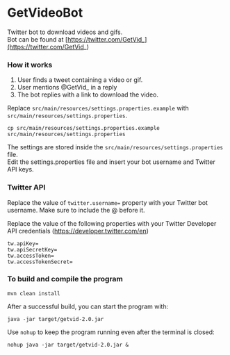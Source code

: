 # GetVideoBot
Twitter bot to download videos and gifs.  
Bot can be found at [https://twitter.com/GetVid_](https://twitter.com/GetVid_)

### How it works  
1.	User finds a tweet containing a video or gif.  
2.	User mentions @GetVid_ in a reply  
3.	The bot replies with a link to download the video.  

Replace `src/main/resources/settings.properties.example` with `src/main/resources/settings.properties`.  
```
cp src/main/resources/settings.properties.example src/main/resources/settings.properties
```

The settings are stored inside the `src/main/resources/settings.properties` file.  
Edit the settings.properties file and insert your bot username and Twitter API keys.  

### Twitter API
Replace the value of `twitter.username=` property with your Twitter bot username. Make sure to include the @ before it.  

Replace the value of the following properties with your Twitter Developer API credentials (https://developer.twitter.com/en)  
```
tw.apiKey=
tw.apiSecretKey=
tw.accessToken=
tw.accessTokenSecret=
```

### To build and compile the program   
`mvn clean install`

After a successful build, you can start the program with:  
```
java -jar target/getvid-2.0.jar
```


Use `nohup` to keep the program running even after the terminal is closed:
```
nohup java -jar target/getvid-2.0.jar &
```